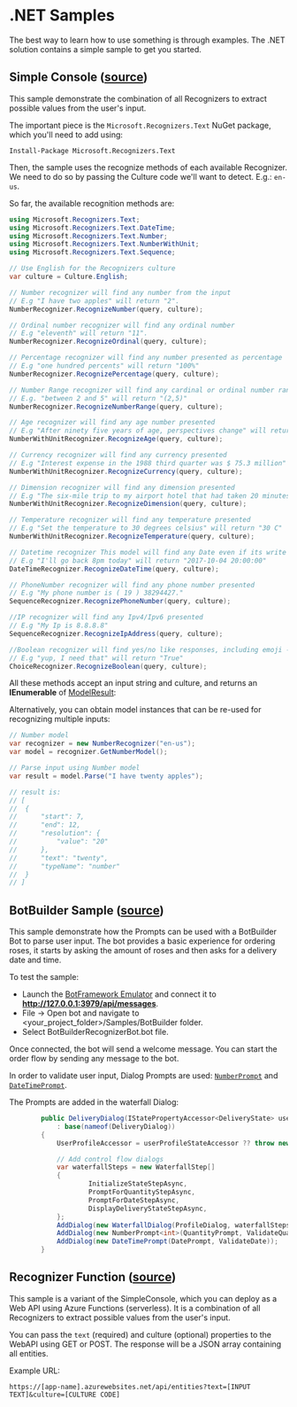 # .NET Samples

The best way to learn how to use something is through examples. The .NET solution contains a simple sample to get you started.

## Simple Console ([source](./SimpleConsole))

This sample demonstrate the combination of all Recognizers to extract possible values from the user's input.

The important piece is the `Microsoft.Recognizers.Text` NuGet package, which you'll need to add using:

````
Install-Package Microsoft.Recognizers.Text
````

Then, the sample uses the recognize methods of each available Recognizer. We need to do so by passing the Culture code we'll want to detect. E.g.: `en-us`.

So far, the available recognition methods are:

````C#
using Microsoft.Recognizers.Text;
using Microsoft.Recognizers.Text.DateTime;
using Microsoft.Recognizers.Text.Number;
using Microsoft.Recognizers.Text.NumberWithUnit;
using Microsoft.Recognizers.Text.Sequence;

// Use English for the Recognizers culture
var culture = Culture.English;

// Number recognizer will find any number from the input
// E.g "I have two apples" will return "2".
NumberRecognizer.RecognizeNumber(query, culture);

// Ordinal number recognizer will find any ordinal number
// E.g "eleventh" will return "11".
NumberRecognizer.RecognizeOrdinal(query, culture);

// Percentage recognizer will find any number presented as percentage
// E.g "one hundred percents" will return "100%"
NumberRecognizer.RecognizePercentage(query, culture);

// Number Range recognizer will find any cardinal or ordinal number range
// E.g. "between 2 and 5" will return "(2,5)"
NumberRecognizer.RecognizeNumberRange(query, culture);

// Age recognizer will find any age number presented
// E.g "After ninety five years of age, perspectives change" will return "95 Year"
NumberWithUnitRecognizer.RecognizeAge(query, culture);

// Currency recognizer will find any currency presented
// E.g "Interest expense in the 1988 third quarter was $ 75.3 million" will return "75300000 Dollar"
NumberWithUnitRecognizer.RecognizeCurrency(query, culture);

// Dimension recognizer will find any dimension presented
// E.g "The six-mile trip to my airport hotel that had taken 20 minutes earlier in the day took more than three hours." will return "6 Mile"
NumberWithUnitRecognizer.RecognizeDimension(query, culture);

// Temperature recognizer will find any temperature presented
// E.g "Set the temperature to 30 degrees celsius" will return "30 C"
NumberWithUnitRecognizer.RecognizeTemperature(query, culture);

// Datetime recognizer This model will find any Date even if its write in coloquial language 
// E.g "I'll go back 8pm today" will return "2017-10-04 20:00:00"
DateTimeRecognizer.RecognizeDateTime(query, culture);

// PhoneNumber recognizer will find any phone number presented
// E.g "My phone number is ( 19 ) 38294427."
SequenceRecognizer.RecognizePhoneNumber(query, culture);

//IP recognizer will find any Ipv4/Ipv6 presented
// E.g "My Ip is 8.8.8.8"
SequenceRecognizer.RecognizeIpAddress(query, culture);

//Boolean recognizer will find yes/no like responses, including emoji -
// E.g "yup, I need that" will return "True"
ChoiceRecognizer.RecognizeBoolean(query, culture);
````

All these methods accept an input string and culture, and returns an **IEnumerable** of [ModelResult](../Microsoft.Recognizers.Text/Models/ModelResult.cs):

Alternatively, you can obtain model instances that can be re-used for recognizing multiple inputs:

````C#
// Number model
var recognizer = new NumberRecognizer("en-us");
var model = recognizer.GetNumberModel();

// Parse input using Number model
var result = model.Parse("I have twenty apples");

// result is:
// [
// 	{
// 		"start": 7,
// 		"end": 12,
// 		"resolution": {
// 			"value": "20"
// 		},
// 		"text": "twenty",
// 		"typeName": "number"
// 	}
// ]
````

## BotBuilder Sample ([source](./BotBuilder))

This sample demonstrate how the Prompts can be used with a BotBuilder Bot to parse user input. The bot provides a basic experience for ordering roses, it starts by asking the amount of roses and then asks for a delivery date and time.

To test the sample:
- Launch the [BotFramework Emulator](https://github.com/Microsoft/BotFramework-Emulator/releases) and connect it to **http://127.0.0.1:3979/api/messages**.
- File -> Open bot and navigate to <your_project_folder>/Samples/BotBuilder folder.
- Select BotBuilderRecognizerBot.bot file.

Once connected, the bot will send a welcome message. You can start the order flow by sending any message to the bot.

In order to validate user input, Dialog Prompts are used: [`NumberPrompt`](./BotBuilder/Dialogs/NumberPrompt.cs) and [`DateTimePrompt`](./BotBuilder/Dialogs/DateTimePrompt.cs).

The Prompts are added in the waterfall Dialog:

````C#
		public DeliveryDialog(IStatePropertyAccessor<DeliveryState> userProfileStateAccessor, ILoggerFactory loggerFactory)
            : base(nameof(DeliveryDialog))
        {
            UserProfileAccessor = userProfileStateAccessor ?? throw new ArgumentNullException(nameof(userProfileStateAccessor));

            // Add control flow dialogs
            var waterfallSteps = new WaterfallStep[]
            {
                    InitializeStateStepAsync,
                    PromptForQuantityStepAsync,
                    PromptForDateStepAsync,
                    DisplayDeliveryStateStepAsync,
            };
            AddDialog(new WaterfallDialog(ProfileDialog, waterfallSteps));
            AddDialog(new NumberPrompt<int>(QuantityPrompt, ValidateQuantity));
            AddDialog(new DateTimePrompt(DatePrompt, ValidateDate));
        }
````

## Recognizer Function ([source](./RecognizerFunction))
This sample is a variant of the SimpleConsole, which you can deploy as a Web API using Azure Functions (serverless). It is a combination of all Recognizers to extract possible values from the user's input. 

You can pass the `text` (required) and culture (optional) properties to the WebAPI using GET or POST. The response will be a JSON array containing all entities. 

Example URL:
```
https://[app-name].azurewebsites.net/api/entities?text=[INPUT TEXT]&culture=[CULTURE CODE]
```
